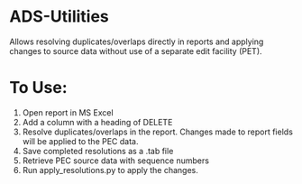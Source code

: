 ADS-Utilities
=============

Allows resolving duplicates/overlaps directly in reports and applying changes to source data without
use of a separate edit facility (PET).

To Use:
=======
1. Open report in MS Excel
2. Add a column with a heading of DELETE
3. Resolve duplicates/overlaps in the report. Changes made to report fields will be applied to the PEC data.
4. Save completed resolutions as a .tab file
5. Retrieve PEC source data with sequence numbers
6. Run apply_resolutions.py to apply the changes.


